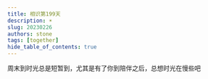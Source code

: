 ```yaml
---
title: 相识第199天
description: ☀️
slug: 20230226
authors: stone
tags: [together]
hide_table_of_contents: true
---
```

    
周末到时光总是短暂到，尤其是有了你到陪伴之后，总想时光在慢些吧